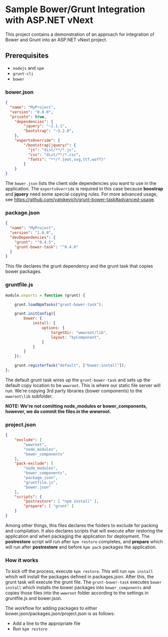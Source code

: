 # Sample Bower/Grunt Integration with ASP.NET vNext
This project contains a demonstration of an approach for integration of Bower and Grunt into an ASP.NET vNext project.

## Prerequisites

- `nodejs` and `npm`
- `grunt-cli`
- `bower`

### bower.json
```JSON
{
  "name": "MyProject",
  "version": "0.0.0",
  "private": true,
    "dependencies": {
        "jquery": "~2.1.1",
        "bootstrap": "~3.2.0",
    },
    "exportsOverride": {
        "/bootstrap|jquery/": {
          "js": "dist/**/*.js",
          "css": "dist/**/*.css",
          "fonts": "**/*.{eot,svg,ttf,woff}"
        }
    }
}
```

The `bower.json` lists the client side dependencies you want to use in the application. The `exportsOverride` is required in this case because **boostrap** and **jquery** need some special copying rules. For more advanced usage, see https://github.com/yatskevich/grunt-bower-task#advanced-usage.

### package.json

```JSON
{
  "name": "MyProject",
  "version": "1.0.0",
  "devDependencies": {
    "grunt": "^0.4.5",
    "grunt-bower-task": "^0.4.0"
  }
}
```

This file declares the grunt dependency and the grunt task that copies bower packages.

### gruntfile.js

```Javascript
module.exports = function (grunt) {

    grunt.loadNpmTasks("grunt-bower-task");

    grunt.initConfig({
        bower: {
            install: {
                options: {
                    targetDir: "wwwroot/lib",
                    layout: "byComponent",
                }
            }
        }
    });

    grunt.registerTask("default", ["bower:install"]);
};
```

The default grunt task wires up the `grunt-bower-task` and sets up the default copy location to be `wwwroot`. This is where our static file server will run. We're copying 3rd party libraries (bower components) to the `wwwroot\lib` subfolder.

**NOTE: We're not comitting node_modules or bower_components, however, we do commit the files in the wwwroot.**


### project.json
```JSON
{
    "exclude": [
        "wwwroot",
        "node_modules",
        "bower_components"
    ],
    "pack-exclude": [
        "node_modules",
        "bower_components",
        "package.json",
        "gruntfile.js",
        "bower.json"
    ],
    "scripts": {
        "postrestore": [ "npm install" ],
        "prepare": [ "grunt" ]
    }
}
```

Among other things, this files declares the folders to exclude for packing and compilation. It also declares scripts that will execute after restoring the application and when packaging the application for deployment. The **postrestore** script will run after `kpm restore` completes, and **prepare** which will run after **postrestore** and before `kpm pack` packages the application. 

### How it works

To kick off the process, execute `kpm restore`. This will run `npm install` which will install the packages defined in packages.json. After this, the grunt task will execute the grunt file. The `grunt-bower-task` executes `bower install` which installs the bower packages into `bower_components` and copies those files into the `wwwroot` folder according to the settings in gruntfile.js and bower.json.

The workflow for adding packages to either bower.json/packages.json/project.json is as follows:

- Add a line to the appropriate file
- Run `kpm restore`

